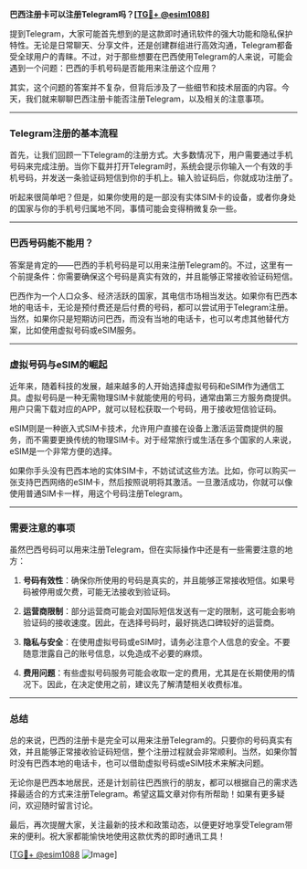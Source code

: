 **巴西注册卡可以注册Telegram吗？[[TG💪+ @esim1088](https://t.me/s/esim1088)]**

提到Telegram，大家可能首先想到的是这款即时通讯软件的强大功能和隐私保护特性。无论是日常聊天、分享文件，还是创建群组进行高效沟通，Telegram都备受全球用户的青睐。不过，对于那些想要在巴西使用Telegram的人来说，可能会遇到一个问题：巴西的手机号码是否能用来注册这个应用？

其实，这个问题的答案并不复杂，但背后涉及了一些细节和技术层面的内容。今天，我们就来聊聊巴西注册卡能否注册Telegram，以及相关的注意事项。

---

### Telegram注册的基本流程

首先，让我们回顾一下Telegram的注册方式。大多数情况下，用户需要通过手机号码来完成注册。当你下载并打开Telegram时，系统会提示你输入一个有效的手机号码，并发送一条验证码短信到你的手机上。输入验证码后，你就成功注册了。

听起来很简单吧？但是，如果你使用的是一部没有实体SIM卡的设备，或者你身处的国家与你的手机号归属地不同，事情可能会变得稍微复杂一些。

---

### 巴西号码能不能用？

答案是肯定的——巴西的手机号码是可以用来注册Telegram的。不过，这里有一个前提条件：你需要确保这个号码是真实有效的，并且能够正常接收验证码短信。

巴西作为一个人口众多、经济活跃的国家，其电信市场相当发达。如果你有巴西本地的电话卡，无论是预付费还是后付费的号码，都可以尝试用于Telegram注册。当然，如果你只是短期访问巴西，而没有当地的电话卡，也可以考虑其他替代方案，比如使用虚拟号码或eSIM服务。

---

### 虚拟号码与eSIM的崛起

近年来，随着科技的发展，越来越多的人开始选择虚拟号码和eSIM作为通信工具。虚拟号码是一种无需物理SIM卡就能使用的号码，通常由第三方服务商提供。用户只需下载对应的APP，就可以轻松获取一个号码，用于接收短信验证码。

eSIM则是一种嵌入式SIM卡技术，允许用户直接在设备上激活运营商提供的服务，而不需要更换传统的物理SIM卡。对于经常旅行或生活在多个国家的人来说，eSIM是一个非常方便的选择。

如果你手头没有巴西本地的实体SIM卡，不妨试试这些方法。比如，你可以购买一张支持巴西网络的eSIM卡，然后按照说明将其激活。一旦激活成功，你就可以像使用普通SIM卡一样，用这个号码注册Telegram。

---

### 需要注意的事项

虽然巴西号码可以用来注册Telegram，但在实际操作中还是有一些需要注意的地方：

1. **号码有效性**：确保你所使用的号码是真实的，并且能够正常接收短信。如果号码被停用或欠费，可能无法接收到验证码。
   
2. **运营商限制**：部分运营商可能会对国际短信发送有一定的限制，这可能会影响验证码的接收速度。因此，在选择号码时，最好挑选口碑较好的运营商。

3. **隐私与安全**：在使用虚拟号码或eSIM时，请务必注意个人信息的安全。不要随意泄露自己的账号信息，以免造成不必要的麻烦。

4. **费用问题**：有些虚拟号码服务可能会收取一定的费用，尤其是在长期使用的情况下。因此，在决定使用之前，建议先了解清楚相关收费标准。

---

### 总结

总的来说，巴西的注册卡是完全可以用来注册Telegram的。只要你的号码真实有效，并且能够正常接收验证码短信，整个注册过程就会非常顺利。当然，如果你暂时没有巴西本地的电话卡，也可以借助虚拟号码或eSIM技术来解决问题。

无论你是巴西本地居民，还是计划前往巴西旅行的朋友，都可以根据自己的需求选择最适合的方式来注册Telegram。希望这篇文章对你有所帮助！如果有更多疑问，欢迎随时留言讨论。

最后，再次提醒大家，关注最新的技术和政策动态，以便更好地享受Telegram带来的便利。祝大家都能愉快地使用这款优秀的即时通讯工具！

[[TG💪+ @esim1088](https://t.me/s/esim1088) ![Image](https://i.postimg.cc/4NQfJmqS/Snipaste-2025-05-13-00-14-12.png)]